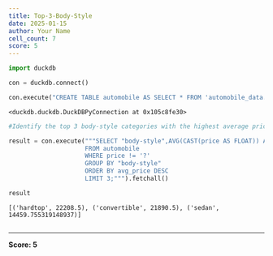 ```yaml
---
title: Top-3-Body-Style
date: 2025-01-15
author: Your Name
cell_count: 7
score: 5
---
```


```python
import duckdb
```


```python
con = duckdb.connect()
```


```python
con.execute("CREATE TABLE automobile AS SELECT * FROM 'automobile_data.csv'")
```




    <duckdb.duckdb.DuckDBPyConnection at 0x105c8fe30>




```python
#Identify the top 3 body-style categories with the highest average price.
```


```python
result = con.execute("""SELECT "body-style",AVG(CAST(price AS FLOAT)) AS avg_price
                     FROM automobile
                     WHERE price != '?'
                     GROUP BY "body-style"
                     ORDER BY avg_price DESC
                     LIMIT 3;""").fetchall()
```


```python
result
```




    [('hardtop', 22208.5), ('convertible', 21890.5), ('sedan', 14459.755319148937)]




```python

```


---
**Score: 5**

